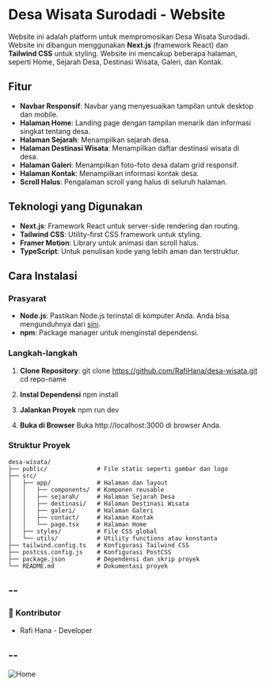 # Desa Wisata Surodadi - Website

Website ini adalah platform untuk mempromosikan Desa Wisata Surodadi. Website ini dibangun menggunakan **Next.js** (framework React) dan **Tailwind CSS** untuk styling. Website ini mencakup beberapa halaman, seperti Home, Sejarah Desa, Destinasi Wisata, Galeri, dan Kontak.

## Fitur

- **Navbar Responsif**: Navbar yang menyesuaikan tampilan untuk desktop dan mobile.
- **Halaman Home**: Landing page dengan tampilan menarik dan informasi singkat tentang desa.
- **Halaman Sejarah**: Menampilkan sejarah desa.
- **Halaman Destinasi Wisata**: Menampilkan daftar destinasi wisata di desa.
- **Halaman Galeri**: Menampilkan foto-foto desa dalam grid responsif.
- **Halaman Kontak**: Menampilkan informasi kontak desa.
- **Scroll Halus**: Pengalaman scroll yang halus di seluruh halaman.

## Teknologi yang Digunakan

- **Next.js**: Framework React untuk server-side rendering dan routing.
- **Tailwind CSS**: Utility-first CSS framework untuk styling.
- **Framer Motion**: Library untuk animasi dan scroll halus.
- **TypeScript**: Untuk penulisan kode yang lebih aman dan terstruktur.

## Cara Instalasi

### Prasyarat

- **Node.js**: Pastikan Node.js terinstal di komputer Anda. Anda bisa mengunduhnya dari [sini](https://nodejs.org/).
- **npm**: Package manager untuk menginstal dependensi.

### Langkah-langkah

1. **Clone Repository**:
   git clone https://github.com/RafiHana/desa-wisata.git
   cd repo-name

2. **Instal Dependensi**
    npm install

3. **Jalankan Proyek**
    npm run dev

4. **Buka di Browser**
    Buka http://localhost:3000 di browser Anda.

### Struktur Proyek

    desa-wisata/
    ├── public/              # File static seperti gambar dan logo
    ├── src/
    │   ├── app/             # Halaman dan layout
    │   │   ├── components/  # Komponen reusable
    │   │   ├── sejarah/     # Halaman Sejarah Desa
    │   │   ├── destinasi/   # Halaman Destinasi Wisata
    │   │   ├── galeri/      # Halaman Galeri
    │   │   ├── contact/     # Halaman Kontak
    │   │   └── page.tsx     # Halaman Home
    │   ├── styles/          # File CSS global
    │   └── utils/           # Utility functions atau konstanta
    ├── tailwind.config.ts   # Konfigurasi Tailwind CSS
    ├── postcss.config.js    # Konfigurasi PostCSS
    ├── package.json         # Dependensi dan skrip proyek
    └── README.md            # Dokumentasi proyek

--
--
### 🤝 Kontributor
- Rafi Hana - Developer

--
--

![Home](public/homepage.png)